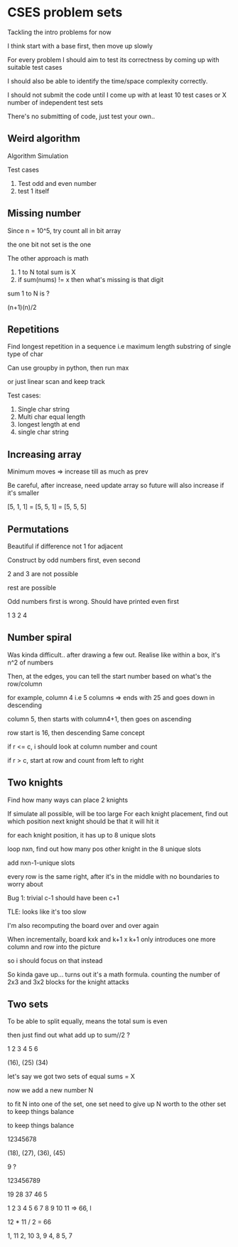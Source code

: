 # CSES problem sets

Tackling the intro problems for now


I think start with a base first, then move up slowly

For every problem I should aim to test its correctness by coming up with suitable test cases

I should also be able to identify the time/space complexity correctly.

I should not submit the code until I come up with at least 10 test cases or X number of independent test sets

There's no submitting of code, just test your own..

## Weird algorithm

Algorithm
Simulation

Test cases
1. Test odd and even number
2. test 1 itself 


## Missing number

Since n = 10^5, try count all in bit array

the one bit not set is the one

The other approach is math

1. 1 to N total sum is X
2. if sum(nums) != x then what's missing is that digit

sum 1 to N is ?

(n+1)(n)/2

## Repetitions

Find longest repetition in a sequence i.e maximum length substring of single type of char


Can use groupby in python, then run max

or just linear scan and keep track

Test cases:
1. Single char string
2. Multi char equal length
3. longest length at end
4. single char string


## Increasing array

Minimum moves => increase till as much as prev

Be careful, after increase, need update array so future will also increase if it's smaller

[5, 1, 1] = [5, 5, 1] = [5, 5, 5]


## Permutations

Beautiful if difference not 1 for adjacent

Construct by odd numbers first, even second

2 and 3 are not possible

rest are possible

Odd numbers first is wrong. Should have printed even first

1 3 2 4 

## Number spiral

Was kinda difficult.. after drawing a few out. Realise like within a box, it's n^2 of numbers 

Then, at the edges, you can tell the start number based on what's the row/column

for example, column 4 i.e 5 columns => ends with 25 
    and goes down in descending


column 5, then starts with column4+1, then goes on ascending

row start is 16, then descending
Same concept


if r <= c, i should look at column number and count

if r > c, start at row and count from left to right


## Two knights

Find how many ways can place 2 knights

If simulate all possible, will be too large
For each knight placement, find out which position next knight should be that it will hit it

for each knight position, it has up to 8 unique slots

loop nxn, find out how many pos other knight in the 8 unique slots

add nxn-1-unique slots

every row is the same right, after it's in the middle with no boundaries to worry about

Bug 1: trivial c-1 should have been c+1

TLE: looks like it's too slow

I'm also recomputing the board over and over again

When incrementally, board kxk and k+1 x k+1 only introduces one more column and row into the picture

so i should focus on that instead

So kinda gave up... turns out it's a math formula. counting the number of 2x3 and 3x2 blocks for the knight attacks

## Two sets

To be able to split equally, means the total sum is even

then just find out what add up to sum//2 ?

1 2 3 4 5 6

(16), (25) (34)


let's say we got two sets of equal sums = X

now we add a new number N

to fit N into one of the set, one set need to give up N worth to the other set to keep things balance

to keep things balance

12345678

(18), (27), (36), (45)

9 ? 

123456789

19 28 37 46 5

1 2 3 4 5 6 7 8 9 10 11 => 66, l

12 * 11 / 2 = 66

1, 11
2, 10
3, 9
4, 8
5, 7



